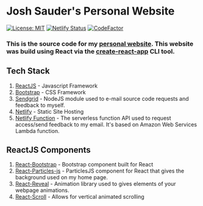 # Josh Sauder's Personal Website

[![License: MIT](https://img.shields.io/badge/License-MIT-yellow.svg)](https://opensource.org/licenses/MIT)
[![Netlify Status](https://api.netlify.com/api/v1/badges/53e04a03-6182-419c-aa29-4eb3945136ad/deploy-status)](https://app.netlify.com/sites/admiring-engelbart-be7c63/deploys)
[![CodeFactor](https://www.codefactor.io/repository/github/joshsauder/personal-website/badge)](https://www.codefactor.io/repository/github/joshsauder/personal-website)

### This is the source code for my [personal website](joshsauder.com). This website was build using React via the [create-react-app](https://facebook.github.io/create-react-app/) CLI tool.

## Tech Stack
1. [ReactJS](https://reactjs.org) - Javascript Framework
2. [Bootstrap](https://getbootstrap.com) - CSS Framework
3. [Sendgrid](https://sendgrid.com) - NodeJS module used to e-mail source code requests and feedback to myself.
4. [Netlify](https://www.netlify.com) - Static Site Hosting
5. [Netlify Function](https://www.netlify.com/docs/functions/) - The serverless function API used to request access/send feedback to my email. It's based on Amazon Web Services Lambda function.

## ReactJS Components
1. [React-Bootstrap](https://react-bootstrap.github.io) - Bootstrap component built for React
2. [React-Particles-js](https://www.npmjs.com/package/react-particles-js) - ParticlesJS component for React that gives the background used on my home page.
3. [React-Reveal](https://www.react-reveal.com) - Animation library used to gives elements of your webpage animations.
4. [React-Scroll](https://www.npmjs.com/package/react-scripts) - Allows for vertical animated scrolling
